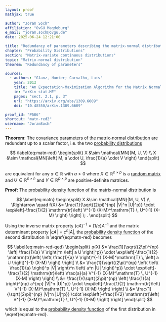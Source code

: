 ```yaml
---
layout: proof
mathjax: true

author: "Joram Soch"
affiliation: "OvGU Magdeburg"
e_mail: "joram.soch@ovgu.de"
date: 2025-06-24 12:21:00

title: "Redundancy of parameters describing the matrix-normal distribution"
chapter: "Probability Distributions"
section: "Matrix-variate continuous distributions"
topic: "Matrix-normal distribution"
theorem: "Redundancy of parameters"

sources:
  - authors: "Glanz, Hunter; Carvalho, Luis"
    year: 2013
    title: "An Expectation-Maximization Algorithm for the Matrix Normal Distribution"
    in: "arXiv stat.ME"
    pages: "sect. 2.1, p. 3"
    url: "https://arxiv.org/abs/1309.6609"
    doi: "10.48550/arXiv.1309.6609"

proof_id: "P506"
shortcut: "matn-red2"
username: "JoramSoch"
---
```



**Theorem:** The [covariance parameters of the matrix-normal distribution](/D/matn) are redundant up to a scalar factor, i.e. the two [probability distributions](/D/dist)

$$ \label{eq:matn-red}
\begin{split}
X &\sim \mathcal{MN}(M, U, V) \\
X &\sim \mathcal{MN}\left( M, a \cdot U, \frac{1}{a} \cdot V \right)
\end{split}
$$

are equivalent for any $a \in \mathbb{R}$ with $a > 0$ where $X \in \mathbb{R}^{n \times p}$ is a [random matrix](/D/rmat) and $U \in \mathbb{R}^{n \times n}$ and $V \in \mathbb{R}^{p \times p}$ are positive-definite matrices.


**Proof:** The [probability density function of the matrix-normal distribution](/P/matn-pdf) is

$$ \label{eq:matn}
\begin{split}
X &\sim \mathcal{MN}(M, U, V) \\
\Rightarrow \quad
f(X) &= \frac{1}{\sqrt{(2\pi)^{np} |V|^n |U|^p}} \cdot \exp\left[-\frac{1}{2} \mathrm{tr}\left( V^{-1} (X-M)^\mathrm{T} \, U^{-1} (X-M) \right) \right] \; .
\end{split}
$$

Using the inverse matrix property $(cA)^{-1} = (1/c) A^{-1}$ and the matrix determinant property $\lvert cA \rvert = c^n \lvert A \rvert$, the [probability density function](/D/pdf) of the second distribution in \eqref{eq:matn-red} becomes

$$ \label{eq:matn-red-qed}
\begin{split}
   p(X)
&= \frac{1}{\sqrt{(2\pi)^{np} \left| \frac{1}{a} V \right|^n \left| a U \right|^p}} \cdot \exp\left[-\frac{1}{2} \mathrm{tr}\left( \left( \frac{1}{a} V \right)^{-1} (X-M)^\mathrm{T} \, \left( a U \right)^{-1} (X-M) \right) \right] \\
&= \frac{1}{\sqrt{(2\pi)^{np} \left( \left( \frac{1}{a} \right)^p |V| \right)^n \left( a^n |U| \right)^p}} \cdot \exp\left[-\frac{1}{2} \mathrm{tr}\left( \frac{a}{a} V^{-1} (X-M)^\mathrm{T} \, U^{-1} (X-M) \right) \right] \\
&= \frac{1}{\sqrt{(2\pi)^{np} \left( \frac{1}{a} \right)^{np} a^{np} |V|^n |U|^p}} \cdot \exp\left[-\frac{1}{2} \mathrm{tr}\left( V^{-1} (X-M)^\mathrm{T} \, U^{-1} (X-M) \right) \right] \\
&= \frac{1}{\sqrt{(2\pi)^{np} |V|^n |U|^p}} \cdot \exp\left[-\frac{1}{2} \mathrm{tr}\left( V^{-1} (X-M)^\mathrm{T} \, U^{-1} (X-M) \right) \right]
\end{split}
$$

which is equal to the [probability density function](/D/pdf) of the first distribution in \eqref{eq:matn-red}.